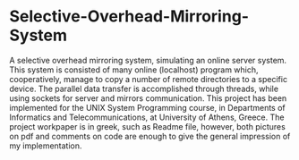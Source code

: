 # Selective-Overhead-Mirroring-System
A selective overhead mirroring system, simulating an online server system. This system is consisted of many online (localhost) program which, cooperatively, manage to copy a number of remote directories to a specific device. The parallel data transfer is accomplished through threads, while using sockets for server and mirrors communication. This project has been implemented for the UNIX System Programming course, in Departments of Informatics and Telecommunications, at University of Athens, Greece. The project workpaper is in greek, such as Readme file, however, both pictures on pdf and comments on code are enough to give the general impression of my implementation.
